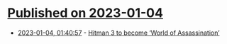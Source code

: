 # [Published on 2023-01-04](index.md)

* [2023-01-04, 01:40:57](https://news.ycombinator.com/item?id=34240810) - [Hitman 3 to become ‘World of Assassination’](https://www.ioi.dk/hitman-3-to-world-of-assassination/)
